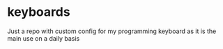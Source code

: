 # keyboards
Just a repo with custom config for my programming keyboard as it is the main use on a daily basis
